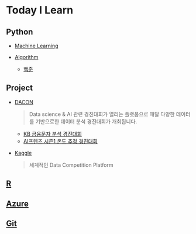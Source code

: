 # Today I Learn 

## Python

* [Machine Learning](./Python/Machine_Learning)

* [Algorithm](./Python/Algorithm_Study)
  * [백준](./Python/Algorithm_Study/백준)




## Project

* [DACON](https://dacon.io/)

	 > Data science & AI 관련 경진대회가 열리는 플랫폼으로 매달 다양한 데이터를 기반으로한 데이터 분석 경진대회가 개최됩니다.  

  * [KB 금융문자 분석 경진대회](./Project/Dacon/KB금융문자분석)
  * [AI프렌즈 시즌1 온도 추정 경진대회](./Project/Dacon/AIFrenz)
  
* [Kaggle](https://www.kaggle.com/)

   > 세계적인 Data Competition Platform

## [R](./R)



## [Azure](./Azure)





## [Git](./Git)



